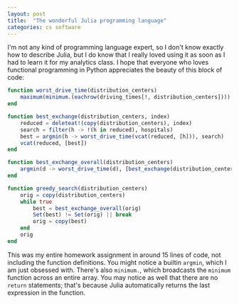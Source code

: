 ```yaml
---
layout: post
title:  "The wonderful Julia programming language"
categories: cs software
---
```


I'm not any kind of programming language expert, so I don't know exactly how to describe Julia, but I do know that I really loved using it as soon as I had to learn it for my analytics class. I hope that everyone who loves functional programming in Python appreciates the beauty of this block of code:

```julia
function worst_drive_time(distribution_centers)
    maximum(minimum.(eachrow(driving_times[!, distribution_centers])))
end

function best_exchange(distribution_centers, index)
    reduced = deleteat!(copy(distribution_centers), index)
    search = filter(h -> !(h in reduced), hospitals)
    best = argmin(h -> worst_drive_time(vcat(reduced, [h])), search)
    vcat(reduced, [best])
end

function best_exchange_overall(distribution_centers)
    argmin(d -> worst_drive_time(d), [best_exchange(distribution_centers, i) for i=1:10])
end

function greedy_search(distribution_centers)
    orig = copy(distribution_centers)
    while true
        best = best_exchange_overall(orig)
        Set(best) != Set(orig) || break
        orig = copy(best)
    end
    orig
end
```

This was my entire homework assignment in around 15 lines of code, not including the function definitions. You might notice a builtin `argmin`, which I am just obsessed with. There's also `minimum.`, which broadcasts the `minimum` function across an entire array. You may notice as well that there are no `return` statements; that's because Julia automatically returns the last expression in the function.
